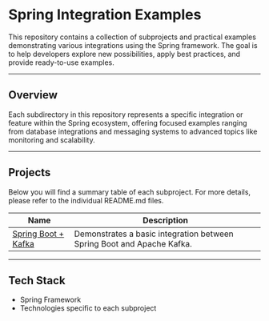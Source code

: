 # Spring Integration Examples

This repository contains a collection of subprojects and practical examples demonstrating various integrations using the Spring framework. The goal is to help developers explore new possibilities, apply best practices, and provide ready-to-use examples.

---

## Overview

Each subdirectory in this repository represents a specific integration or feature within the Spring ecosystem, offering focused examples ranging from database integrations and messaging systems to advanced topics like monitoring and scalability.

---

## Projects

Below you will find a summary table of each subproject. For more details, please refer to the individual README.md files.

| Name                                          | Description                                                            |
|-----------------------------------------------|------------------------------------------------------------------------|
| [Spring Boot + Kafka](./spring-kafka-example) | Demonstrates a basic integration between Spring Boot and Apache Kafka. |

---

## Tech Stack

- Spring Framework  
- Technologies specific to each subproject
